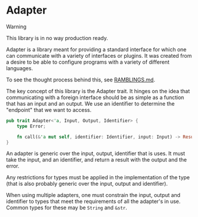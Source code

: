 # Adapter 

> [!WARNING]  
> This library is in no way production ready.

Adapter is a library meant for providing a standard interface for which one can communicate with a variety of interfaces or plugins. It was created from a desire to be able to configure programs with a variety of different languages.

To see the thought process behind this, see [RAMBLINGS.md](./RAMBLINGS.md).

The key concept of this library is the Adapter trait. It hinges on the idea that communicating with a foreign interface should be as simple as a function that has an input and an output. We use an identifier to determine the "endpoint" that we want to access.


```rust
pub trait Adapter<'a, Input, Output, Identifier> {
    type Error;

    fn call(&'a mut self, identifier: Identifier, input: Input) -> Result<Output, Self::Error>;
}
```

An adapter is generic over the input, output, identifier that is uses. It must take the input, and an identifier, and return a result with the output and the error.

Any restrictions for types must be applied in the implementation of the type (that is also probably generic over the input, output and identifier).

When using multiple adapters, one must constrain the input, output and identifier to types that meet the requirements of all the adapter's in use. Common types for these may be `String` and `&str`.
